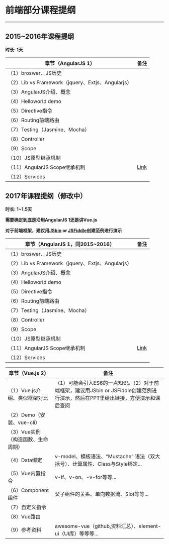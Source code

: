 ﻿# 前端部分课程提纲

---

## 2015~2016年课程提纲 ##
**时长: 1天**

|    章节（AngularJS 1）    | 备注 |
| ---------- | --- |
| （1）broswer、JS历史 |   |
| （2）Lib vs Framework（jquery、Extjs、Angularjs）  |   |
| （3）AngularJS介绍、概念 |  |
| （4）Helloworld demo       |   |
| （5）Directive指令 |   |
| （6）Routing前端路由 |   |
| （7）Testing（Jasmine、Mocha） |   |
| （8）Controller |   |
| （9）Scope  |   |
| （10）JS原型继承机制 |   |
| （11）AngularJS Scope继承机制 | [Link](http://xiaoyu2er.github.io/2016/01/23/angular-scope-in-depth/)  |
| （12）Services  |   |
 
## 2017年课程提纲（修改中） ##
**时长: 1~1.5天**

**需要确定到底是沿用AngularJS 1还是讲Vue.js**

**对于前端框架，建议用[JSbin] or [JSFiddle]创建范例进行演示**

|    章节（AngularJS 1，同2015~2016）    | 备注 |
| ---------- | --- |
| （1）broswer、JS历史 |   |
| （2）Lib vs Framework（jquery、Extjs、Angularjs）  |   |
| （3）AngularJS介绍、概念 |  |
| （4）Helloworld demo       |   |
| （5）Directive指令 |   |
| （6）Routing前端路由 |   |
| （7）Testing（Jasmine、Mocha） |   |
| （8）Controller |   |
| （9）Scope  |   |
| （10）JS原型继承机制 |   |
| （11）AngularJS Scope继承机制 | [Link](http://xiaoyu2er.github.io/2016/01/23/angular-scope-in-depth/)  |
| （12）Services  |   |

|    章节（Vue.js 2）    | 备注 |
| ---------- | --- |
| （1）Vue.js介绍、类似框架对比 | （1）可能会引入ES6的一点知识。（2）对于前端框架，建议用JSbin or JSFiddle创建范例进行演示，然后在PPT里给出链接，方便演示和课后查阅  |
| （2）Demo（安装、vue-cli）  |   |
| （3）Vue实例（构造函数、生命周期） |  |
| （4）Data绑定  | v-model、模板语法、“Mustache” 语法（双大括号）、计算属性、Class与Style绑定... |
| （5）Vue内置指令 | v-if、v-on、-v-for等等... |
| （6）Component组件 | 父子组件的关系、单向数据流、Slot等等...  |
| （7）自定义指令 |   |
| （8）Vue路由 |   |
| （9）参考资料  | awesome-vue（github,资料汇总）、element-ui（UI库）等等等...  |

[JSbin]:https://jsbin.com/?html,output
[JSFiddle]:https://jsfiddle.net/
